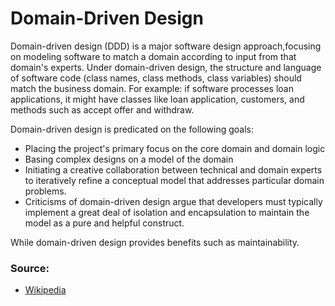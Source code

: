 # Domain-Driven Design

Domain-driven design (DDD) is a major software design approach,focusing on modeling software to match a domain according to input from that domain's experts.
Under domain-driven design, the structure and language of software code (class names, class methods, class variables) should match the business domain. For example: if software processes loan applications, it might have classes like loan application, customers, and methods such as accept offer and withdraw.

Domain-driven design is predicated on the following goals:

- Placing the project's primary focus on the core domain and domain logic
- Basing complex designs on a model of the domain
- Initiating a creative collaboration between technical and domain experts to iteratively refine a conceptual model that addresses particular domain problems.
- Criticisms of domain-driven design argue that developers must typically implement a great deal of isolation and encapsulation to maintain the model as a pure and helpful construct.

While domain-driven design provides benefits such as maintainability.

### Source:

- [Wikipedia](https://en.wikipedia.org/wiki/Domain-driven_design)
